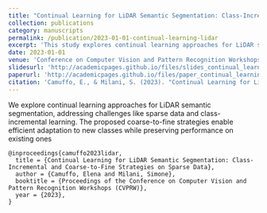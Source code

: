 ```yaml
---
title: "Continual Learning for LiDAR Semantic Segmentation: Class-Incremental and Coarse-to-Fine Strategies on Sparse Data"
collection: publications
category: manuscripts
permalink: /publication/2023-01-01-continual-learning-lidar
excerpt: 'This study explores continual learning approaches for LiDAR semantic segmentation, focusing on class-incremental and coarse-to-fine strategies to manage sparse data.'
date: 2023-01-01
venue: 'Conference on Computer Vision and Pattern Recognition Workshops (CVPRW)'
slidesurl: 'http://academicpages.github.io/files/slides_continual_learning_lidar.pdf'
paperurl: 'http://academicpages.github.io/files/paper_continual_learning_lidar.pdf'
citation: 'Camuffo, E., & Milani, S. (2023). "Continual Learning for LiDAR Semantic Segmentation: Class-Incremental and Coarse-to-Fine Strategies on Sparse Data." <i>Conference on Computer Vision and Pattern Recognition Workshops (CVPRW)</i>.'
---
```


We explore continual learning approaches for LiDAR semantic segmentation, addressing challenges like sparse data and class-incremental learning. The proposed coarse-to-fine strategies enable efficient adaptation to new classes while preserving performance on existing ones

```
@inproceedings{camuffo2023lidar,
  title = {Continual Learning for LiDAR Semantic Segmentation: Class-Incremental and Coarse-to-Fine Strategies on Sparse Data},
  author = {Camuffo, Elena and Milani, Simone},
  booktitle = {Proceedings of the Conference on Computer Vision and Pattern Recognition Workshops (CVPRW)},
  year = {2023},
}
```
